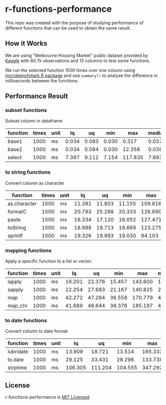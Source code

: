 # r-functions-performance

This repo was created with the purpose of studying performance of different functions that can be used to obtain the same result.

## How it Works

We are using "Melbourne Housing Market" public dataset provided by [Kaggle](https://www.kaggle.com/anthonypino/melbourne-housing-market) with 60.7k observations and 13 columns to test some functions.

We run the selected function 1000 times over one column using [microbenchmark R package](https://github.com/joshuaulrich/microbenchmark/) and use `summary()` to analyse the difference in milliseconds between the functions.

## Performance Result


### subset functions

Subset column in dataframe

function | times | unit | lq | uq | min | max | median | avg
--- | --- | --- | --- | --- | --- | --- | --- | ---
base1 | 1000 | ms | 0.034 | 0.083 | 0.030 |   0.317 | 0.037 | 0.054
base2 | 1000 | ms | 0.034 | 0.084 | 0.030 |  12.356 | 0.038 | 0.069
select | 1000 | ms | 7.397 | 9.112 | 7.154 | 117.835 | 7.693 | 9.237

### to string functions

Convert column as character

function | times | unit | lq | uq | min | max | median | avg
--- | --- | --- | --- | --- | --- | --- | --- | ---
as.character | 1000 | ms | 11.381 | 11.803 | 11.155 | 109.816 | 11.527 | 12.487
formatC | 1000 | ms | 20.783 | 25.288 | 20.333 | 126.690 | 21.537 | 24.003
paste | 1000 | ms | 16.334 | 17.120 | 16.052 | 127.471 | 16.540 | 18.391
toString | 1000 | ms | 18.988 | 19.713 | 18.669 | 123.275 | 19.162 | 21.147
sprintf | 1000 | ms | 19.326 | 19.993 | 19.030 |  94.103 | 19.512 | 21.106

### mapping functions

Apply a specific function to a list or vector.

function | times | unit | lq | uq | min | max | median | avg
--- | --- | --- | --- | --- | --- | --- | --- | ---
lapply | 1000 | ms | 16.201 | 22.376 | 15.457 | 143.600 | 16.695 | 19.597
sapply | 1000 | ms | 22.254 | 27.683 | 21.167 | 140.825 | 22.796 | 25.096
map | 1000 | ms | 42.272 | 47.264 | 36.558 | 170.779 | 45.270 | 45.861
map_chr | 1000 | ms | 41.689 | 48.644 | 38.376 | 185.197 | 46.625 | 48.241

### to date functions

Convert column to date format

function | times | unit | lq | uq | min | max | median | avg
--- | --- | --- | --- | --- | --- | --- | --- | ---
lubridate | 1000 | ms |  13.909 |  18.721 |  13.514 | 165.333 |  18.283 |  18.745
to.date | 1000 | ms |  29.125 |  33.431 |  28.296 | 133.738 |  29.570 |  31.945
strptime | 1000 | ms | 106.305 | 111.204 | 104.555 | 347.292 | 108.133 | 113.861

## License

r-functions-performance is [MIT Licensed](LICENSE).
